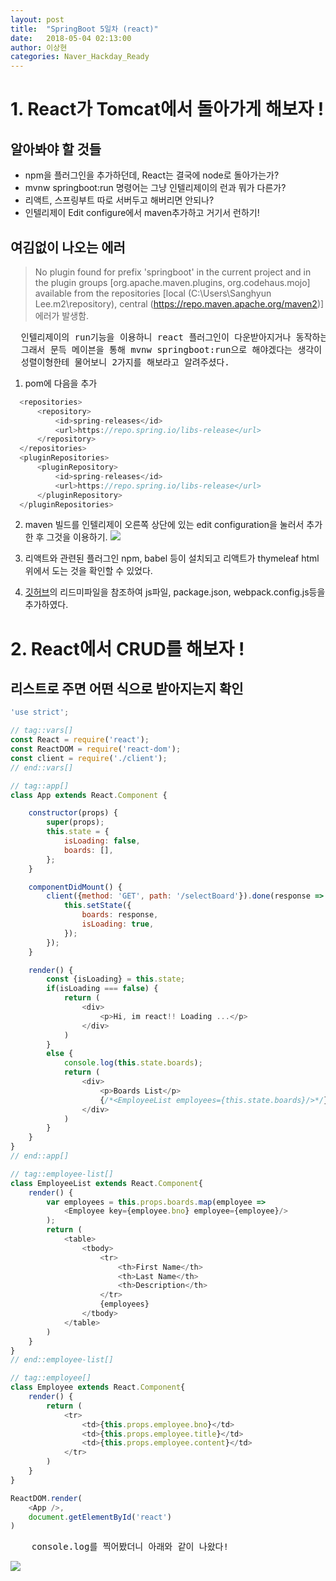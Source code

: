 ```yaml
---
layout: post
title:  "SpringBoot 5일차 (react)"
date:   2018-05-04 02:13:00
author: 이상현
categories: Naver_Hackday_Ready
---
```


# 1. React가 Tomcat에서 돌아가게 해보자 !
## 알아봐야 할 것들
- npm을 플러그인을 추가하던데, React는 결국에 node로 돌아가는가?
- mvnw springboot:run 명령어는 그냥 인텔리제이의 런과 뭐가 다른가?
- 리액트, 스프링부트 따로 서버두고 해버리면 안되나?
- 인텔리제이 Edit configure에서 maven추가하고 거기서 런하기!

## 여김없이 나오는 에러
> No plugin found for prefix 'springboot' in the current project and in the plugin groups [org.apache.maven.plugins, org.codehaus.mojo] available from the repositories [local (C:\Users\Sanghyun Lee\.m2\repository), central (https://repo.maven.apache.org/maven2)] 에러가 발생함.
<pre>
  인텔리제이의 run기능을 이용하니 react 플러그인이 다운받아지거나 동작하는 콘솔로그가 보이지 않았다.
  그래서 문득 메이븐을 통해 mvnw springboot:run으로 해야겠다는 생각이 들었지만, 위와 같은 오류가 발생하였다.
  성렬이형한테 물어보니 2가지를 해보라고 알려주셨다.
</pre>
1. pom에 다음을 추가
```js
  <repositories>
      <repository>
          <id>spring-releases</id>
          <url>https://repo.spring.io/libs-release</url>
      </repository>
  </repositories>
  <pluginRepositories>
      <pluginRepository>
          <id>spring-releases</id>
          <url>https://repo.spring.io/libs-release</url>
      </pluginRepository>
  </pluginRepositories>
```

2. maven 빌드를 인텔리제이 오른쪽 상단에 있는 edit configuration을 눌러서 추가한 후 그것을 이용하기.
<img src="{{ site.baseurl }}/assets/postImages/20180504/maven.jpg"> <br>

3. 리액트와 관련된 플러그인 npm, babel 등이 설치되고 리액트가 thymeleaf html위에서 도는 것을 확인할 수 있었다.

4. [깃허브]("https://github.com/phpbae/spring-boot-react")의 리드미파일을 참조하여 js파일, package.json, webpack.config.js등을 추가하였다.

# 2. React에서 CRUD를 해보자 !
## 리스트로 주면 어떤 식으로 받아지는지 확인
```js
'use strict';

// tag::vars[]
const React = require('react');
const ReactDOM = require('react-dom');
const client = require('./client');
// end::vars[]

// tag::app[]
class App extends React.Component {

	constructor(props) {
		super(props);
		this.state = {
			isLoading: false,
			boards: [],
		};
	}

	componentDidMount() {
		client({method: 'GET', path: '/selectBoard'}).done(response => {
			this.setState({
				boards: response,
				isLoading: true,
			});
		});
	}

	render() {
		const {isLoading} = this.state;
		if(isLoading === false) {
            return (
                <div>
                    <p>Hi, im react!! Loading ...</p>
                </div>
            )
		}
		else {
			console.log(this.state.boards);
			return (
				<div>
					<p>Boards List</p>
					{/*<EmployeeList employees={this.state.boards}/>*/}
				</div>
			)
        }
	}
}
// end::app[]

// tag::employee-list[]
class EmployeeList extends React.Component{
	render() {
		var employees = this.props.boards.map(employee =>
			<Employee key={employee.bno} employee={employee}/>
		);
		return (
			<table>
				<tbody>
					<tr>
						<th>First Name</th>
						<th>Last Name</th>
						<th>Description</th>
					</tr>
					{employees}
				</tbody>
			</table>
		)
	}
}
// end::employee-list[]

// tag::employee[]
class Employee extends React.Component{
	render() {
		return (
			<tr>
				<td>{this.props.employee.bno}</td>
				<td>{this.props.employee.title}</td>
				<td>{this.props.employee.content}</td>
			</tr>
		)
	}
}

ReactDOM.render(
	<App />,
	document.getElementById('react')
)
```
<pre>
	console.log를 찍어봤더니 아래와 같이 나왔다!
</pre>
<img src="{{ site.baseurl }}/assets/postImages/20180504/select.jpg"> <br>
